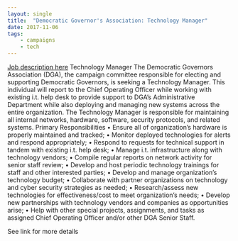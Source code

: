 ```yaml
---
layout: single
title:  "Democratic Governor's Association: Technology Manager"
date: 2017-11-06
tags: 
    - campaigns
    - tech
---
```


[Job description here](https://drive.google.com/file/d/0B9_aAEjlRGgQVlFNRmp3ME5wNFpnbkNDbWJocTlzQk1aVWZR/view?usp=sharing)
Technology Manager
The Democratic Governors Association (DGA), the campaign committee responsible for electing and supporting Democratic
Governors, is seeking a Technology Manager. This individual will report to the Chief Operating Officer while working with
existing i.t. help desk to provide support to DGA’s Administrative Department while also deploying and managing new systems
across the entire organization. The Technology Manager is responsible for maintaining all internal networks, hardware,
software, security protocols, and related systems.
Primary Responsibilities
• Ensure all of organization’s hardware is properly maintained and tracked;
• Monitor deployed technologies for alerts and respond appropriately;
• Respond to requests for technical support in tandem with existing i.t. help desk;
• Manage i.t. infrastructure along with technology vendors;
• Compile regular reports on network activity for senior staff review;
• Develop and host periodic technology trainings for staff and other interested parties;
• Develop and manage organization’s technology budget;
• Collaborate with partner organizations on technology and cyber security strategies as needed;
• Research/assess new technologies for effectiveness/cost to meet organization’s needs;
• Develop new partnerships with technology vendors and companies as opportunities arise;
• Help with other special projects, assignments, and tasks as assigned Chief Operating Officer and/or other DGA Senior
Staff.

See link for more details
